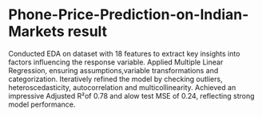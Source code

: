# Phone-Price-Prediction-on-Indian-Markets result
Conducted EDA on dataset with 18 features to extract key insights into factors influencing the response variable.
Applied Multiple Linear Regression, ensuring assumptions,variable transformations and categorization.
Iteratively refined the model by checking outliers, heteroscedasticity, autocorrelation and multicollinearity.
Achieved an impressive Adjusted R²of 0.78 and alow test MSE of 0.24, reflecting strong model performance.
